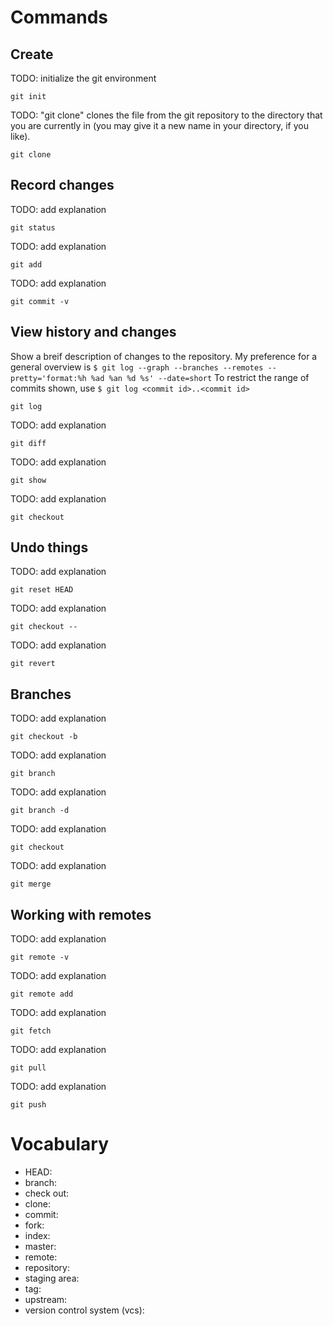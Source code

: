 # Commands

## Create

TODO: initialize the git environment

    git init

TODO: "git clone" clones the file from the git repository to the directory that you are currently in (you may give it a new name in your directory, if you like).

    git clone


## Record changes

TODO: add explanation

    git status

TODO: add explanation

    git add

TODO: add explanation

    git commit -v


## View history and changes

Show a breif description of changes to the repository.
My preference for a general overview is ```$ git log --graph --branches --remotes --pretty='format:%h %ad %an %d %s' --date=short```
To restrict the range of commits shown, use ```$ git log <commit id>..<commit id>```

    git log

TODO: add explanation

    git diff

TODO: add explanation

    git show

TODO: add explanation

    git checkout


## Undo things

TODO: add explanation

    git reset HEAD

TODO: add explanation

    git checkout --

TODO: add explanation

    git revert


## Branches

TODO: add explanation

    git checkout -b

TODO: add explanation

    git branch

TODO: add explanation

    git branch -d

TODO: add explanation

    git checkout

TODO: add explanation

    git merge


## Working with remotes

TODO: add explanation

    git remote -v

TODO: add explanation

    git remote add

TODO: add explanation

    git fetch

TODO: add explanation

    git pull

TODO: add explanation

    git push


# Vocabulary

* HEAD:
* branch:
* check out:
* clone:
* commit:
* fork:
* index:
* master:
* remote:
* repository:
* staging area:
* tag:
* upstream:
* version control system (vcs):
